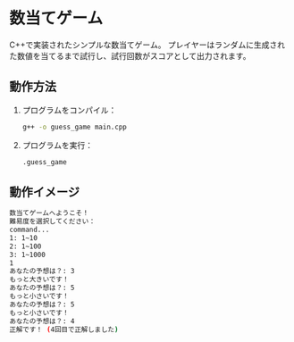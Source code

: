 # 数当てゲーム

C++で実装されたシンプルな数当てゲーム。
プレイヤーはランダムに生成された数値を当てるまで試行し、試行回数がスコアとして出力されます。

## **動作方法**

1. プログラムをコンパイル：
   ```bash
   g++ -o guess_game main.cpp
   ```

2. プログラムを実行：
   ```bash
   .guess_game
   ```

## 動作イメージ

```bash
数当てゲームへようこそ！
難易度を選択してください：
command...
1: 1~10
2: 1~100
3: 1~1000
1
あなたの予想は？: 3
もっと大きいです！
あなたの予想は？: 5
もっと小さいです！
あなたの予想は？: 5
もっと小さいです！
あなたの予想は？: 4
正解です！ (4回目で正解しました)
```